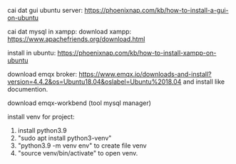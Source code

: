 cai dat gui ubuntu server:
https://phoenixnap.com/kb/how-to-install-a-gui-on-ubuntu

cai dat mysql in xampp:
download xampp: https://www.apachefriends.org/download.html

install in ubuntu: https://phoenixnap.com/kb/how-to-install-xampp-on-ubuntu

download emqx broker:  https://www.emqx.io/downloads-and-install?version=4.4.2&os=Ubuntu18.04&oslabel=Ubuntu%2018.04
and install like documention.

download emqx-workbend (tool mysql manager)

install venv for project:
1. install python3.9
2. "sudo apt install python3-venv"
3. "python3.9 -m venv env" to create file venv
4. "source venv/bin/activate" to open venv.